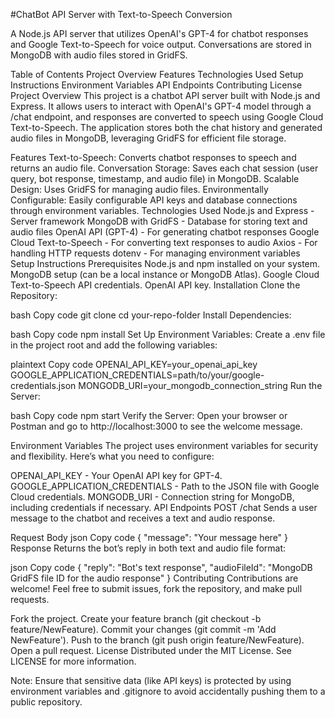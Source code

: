 #ChatBot API Server with Text-to-Speech Conversion

A Node.js API server that utilizes OpenAI's GPT-4 for chatbot responses and Google Text-to-Speech for voice output. Conversations are stored in MongoDB with audio files stored in GridFS.

Table of Contents
Project Overview
Features
Technologies Used
Setup Instructions
Environment Variables
API Endpoints
Contributing
License
Project Overview
This project is a chatbot API server built with Node.js and Express. It allows users to interact with OpenAI's GPT-4 model through a /chat endpoint, and responses are converted to speech using Google Cloud Text-to-Speech. The application stores both the chat history and generated audio files in MongoDB, leveraging GridFS for efficient file storage.

Features
Text-to-Speech: Converts chatbot responses to speech and returns an audio file.
Conversation Storage: Saves each chat session (user query, bot response, timestamp, and audio file) in MongoDB.
Scalable Design: Uses GridFS for managing audio files.
Environmentally Configurable: Easily configurable API keys and database connections through environment variables.
Technologies Used
Node.js and Express - Server framework
MongoDB with GridFS - Database for storing text and audio files
OpenAI API (GPT-4) - For generating chatbot responses
Google Cloud Text-to-Speech - For converting text responses to audio
Axios - For handling HTTP requests
dotenv - For managing environment variables
Setup Instructions
Prerequisites
Node.js and npm installed on your system.
MongoDB setup (can be a local instance or MongoDB Atlas).
Google Cloud Text-to-Speech API credentials.
OpenAI API key.
Installation
Clone the Repository:

bash
Copy code
git clone <repository-url>
cd your-repo-folder
Install Dependencies:

bash
Copy code
npm install
Set Up Environment Variables: Create a .env file in the project root and add the following variables:

plaintext
Copy code
OPENAI_API_KEY=your_openai_api_key
GOOGLE_APPLICATION_CREDENTIALS=path/to/your/google-credentials.json
MONGODB_URI=your_mongodb_connection_string
Run the Server:

bash
Copy code
npm start
Verify the Server: Open your browser or Postman and go to http://localhost:3000 to see the welcome message.

Environment Variables
The project uses environment variables for security and flexibility. Here’s what you need to configure:

OPENAI_API_KEY - Your OpenAI API key for GPT-4.
GOOGLE_APPLICATION_CREDENTIALS - Path to the JSON file with Google Cloud credentials.
MONGODB_URI - Connection string for MongoDB, including credentials if necessary.
API Endpoints
POST /chat
Sends a user message to the chatbot and receives a text and audio response.

Request Body
json
Copy code
{
  "message": "Your message here"
}
Response
Returns the bot’s reply in both text and audio file format:

json
Copy code
{
  "reply": "Bot's text response",
  "audioFileId": "MongoDB GridFS file ID for the audio response"
}
Contributing
Contributions are welcome! Feel free to submit issues, fork the repository, and make pull requests.

Fork the project.
Create your feature branch (git checkout -b feature/NewFeature).
Commit your changes (git commit -m 'Add NewFeature').
Push to the branch (git push origin feature/NewFeature).
Open a pull request.
License
Distributed under the MIT License. See LICENSE for more information.

Note: Ensure that sensitive data (like API keys) is protected by using environment variables and .gitignore to avoid accidentally pushing them to a public repository.
